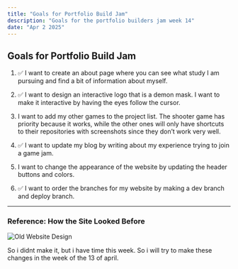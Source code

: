 ```yaml
---
title: "Goals for Portfolio Build Jam"
description: "Goals for the portfolio builders jam week 14"
date: "Apr 2 2025"
---
```


## Goals for Portfolio Build Jam

1. ✅ I want to create an about page where you can see what study I am pursuing and find a bit of information about myself.

2. ✅ I want to design an interactive logo that is a demon mask. I want to make it interactive by having the eyes follow the cursor.

3. I want to add my other games to the project list. The shooter game has priority because it works, while the other ones will only have shortcuts to their repositories with screenshots since they don’t work very well.

4. ✅ I want to update my blog by writing about my experience trying to join a game jam.

5. I want to change the appearance of the website by updating the header buttons and colors.

6. ✅ I want to order the branches for my website by making a dev branch and deploy branch.

---

### Reference: How the Site Looked Before

![Old Website Design](/images/oldwebsite.png)


So i didnt make it, but i have time this week. So i will try to make these changes in the week of the 13 of april.